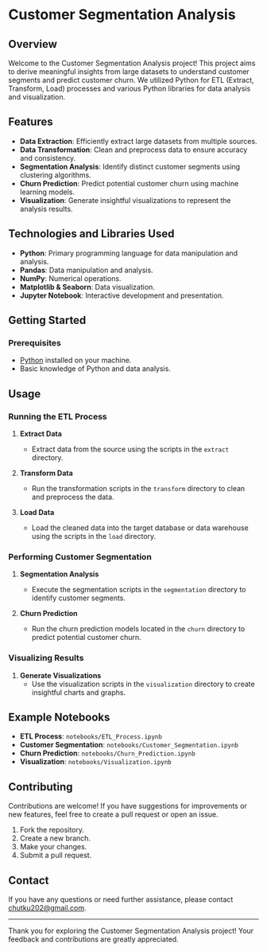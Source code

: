 # Customer Segmentation Analysis

## Overview

Welcome to the Customer Segmentation Analysis project! This project aims to derive meaningful insights from large datasets to understand customer segments and predict customer churn. We utilized Python for ETL (Extract, Transform, Load) processes and various Python libraries for data analysis and visualization.

## Features

- **Data Extraction**: Efficiently extract large datasets from multiple sources.
- **Data Transformation**: Clean and preprocess data to ensure accuracy and consistency.
- **Segmentation Analysis**: Identify distinct customer segments using clustering algorithms.
- **Churn Prediction**: Predict potential customer churn using machine learning models.
- **Visualization**: Generate insightful visualizations to represent the analysis results.

## Technologies and Libraries Used

- **Python**: Primary programming language for data manipulation and analysis.
- **Pandas**: Data manipulation and analysis.
- **NumPy**: Numerical operations.
- **Matplotlib & Seaborn**: Data visualization.
- **Jupyter Notebook**: Interactive development and presentation.

## Getting Started

### Prerequisites

- [Python](https://www.python.org/downloads/) installed on your machine.
- Basic knowledge of Python and data analysis.


## Usage

### Running the ETL Process

1. **Extract Data**
   - Extract data from the source using the scripts in the `extract` directory.

2. **Transform Data**
   - Run the transformation scripts in the `transform` directory to clean and preprocess the data.

3. **Load Data**
   - Load the cleaned data into the target database or data warehouse using the scripts in the `load` directory.

### Performing Customer Segmentation

1. **Segmentation Analysis**
   - Execute the segmentation scripts in the `segmentation` directory to identify customer segments.

2. **Churn Prediction**
   - Run the churn prediction models located in the `churn` directory to predict potential customer churn.

### Visualizing Results

1. **Generate Visualizations**
   - Use the visualization scripts in the `visualization` directory to create insightful charts and graphs.

## Example Notebooks

- **ETL Process**: `notebooks/ETL_Process.ipynb`
- **Customer Segmentation**: `notebooks/Customer_Segmentation.ipynb`
- **Churn Prediction**: `notebooks/Churn_Prediction.ipynb`
- **Visualization**: `notebooks/Visualization.ipynb`

## Contributing

Contributions are welcome! If you have suggestions for improvements or new features, feel free to create a pull request or open an issue.

1. Fork the repository.
2. Create a new branch.
3. Make your changes.
4. Submit a pull request.


## Contact

If you have any questions or need further assistance, please contact [chutku202@gmail.com](mailto:chutku202@gmail.com).

---

Thank you for exploring the Customer Segmentation Analysis project! Your feedback and contributions are greatly appreciated.
